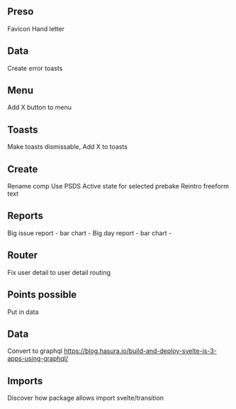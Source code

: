 ## Preso

Favicon
Hand letter

## Data

Create error toasts

## Menu

Add X button to menu

## Toasts

Make toasts dismissable, Add X to toasts

## Create

Rename comp
Use PSDS 
Active state for selected prebake
Reintro freeform text

## Reports

Big issue report - bar chart - 
Big day report - bar chart - 

## Router

Fix user detail to user detail routing

## Points possible

Put in data

## Data

Convert to graphql
https://blog.hasura.io/build-and-deploy-svelte-js-3-apps-using-graphql/

## Imports

Discover how package allows import svelte/transition
